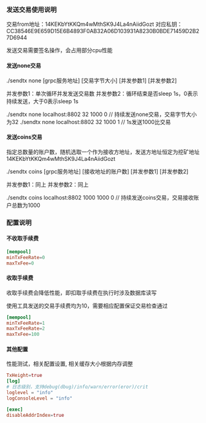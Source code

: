 ### 发送交易使用说明

交易from地址：14KEKbYtKKQm4wMthSK9J4La4nAiidGozt
对应私钥：CC38546E9E659D15E6B4893F0AB32A06D103931A8230B0BDE71459D2B27D6944

发送交易需要签名操作，会占用部分cpu性能

#### 发送none交易


./sendtx none [grpc服务地址] [交易字节大小] [并发参数1] [并发参数2]

并发参数1：单次循环并发发送交易数
并发参数2：循环结束是否sleep 1s，0表示持续发送，大于0表示sleep 1s

./sendtx none localhost:8802 32 1000 0 // 持续发送none交易，交易字节大小为32
./sendtx none localhost:8802 32 1000 1 // 1s发送1000比交易

#### 发送coins交易

指定总数量的账户数，随机选取一个作为接收方地址，发送方地址恒定为挖矿地址14KEKbYtKKQm4wMthSK9J4La4nAiidGozt

./sendtx coins [grpc服务地址] [接收地址的账户数] [并发参数1] [并发参数2]

并发参数1：同上
并发参数2：同上

./sendtx coins localhost:8802 1000 1000 0   // 持续发送coins交易，交易接收账户总数为1000



### 配置说明


#### 不收取手续费

```toml
[mempool]
minTxFeeRate=0
maxTxFee=0
```

#### 收取手续费
收取手续费会降低性能，即扣取手续费在执行时涉及数据库读写

使用工具发送的交易手续费均为10，需要相应配置保证交易检查通过

```toml
[mempool]
minTxFeeRate=1
maxTxFeeRate=2
maxTxFee=100
```


#### 其他配置

性能测试，相关配置设置, 相关缓存大小根据内存调整

```toml
TxHeight=true
[log]
# 日志级别，支持debug(dbug)/info/warn/error(eror)/crit
loglevel = "info"
logConsoleLevel = "info"

[exec]
disableAddrIndex=true
```
